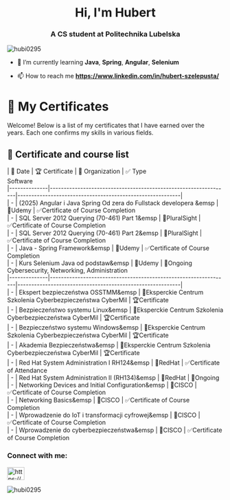 <h1 align="center">Hi, I'm Hubert</h1>
<h3 align="center">A CS student at Politechnika Lubelska</h3>

<p align="left"> <img src="https://komarev.com/ghpvc/?username=hubi0295&label=Profile%20views&color=0e75b6&style=flat" alt="hubi0295" /> </p>

- 🌱 I’m currently learning **Java**, **Spring**, **Angular**, **Selenium**

- 📫 How to reach me **https://www.linkedin.com/in/hubert-szelepusta/**
# 📜 My Certificates

Welcome! Below is a list of my certificates that I have earned over the years. Each one confirms my skills in various fields.

## 📌 Certificate and course list

| 📅 Date          | 🏆 Certificate                                                     | 📍 Organization          | ✅ Type      
                                                                   Software  
|--------------|-----------------------------------------------------------------|-----------------------------------------------------------|  
|      -       | (2025) Angular i Java Spring Od zera do Fullstack developera &emsp    | 📍Udemy                                                    | ✅Certificate of Course Completion  
|      -       | SQL Server 2012 Querying (70-461) Part 1&emsp                        | 📍PluralSight                                               | ✅Certificate of Course Completion  
|      -       | SQL Server 2012 Querying (70-461) Part 2&emsp                        | 📍PluralSight                                               | ✅Certificate of Course Completion  
|      -       | Java - Spring Framework&emsp                                         | 📍Udemy                                                     | ✅Certificate of Course Completion  
|      -       | Kurs Selenium Java od podstaw&emsp                                   | 📍Udemy                                                     | 🔄Ongoing  
                                                   Cybersecurity, Networking, Administration  
|--------------|-----------------------------------------------------------------|-----------------------------------------------------------|  
|      -       | Ekspert bezpieczeństwa OSSTMM&emsp                                   | 📍Eksperckie Centrum Szkolenia Cyberbezpieczeństwa CyberMil | 🏆Certificate  
|      -       | Bezpieczeństwo systemu Linux&emsp                                    | 📍Eksperckie Centrum Szkolenia Cyberbezpieczeństwa CyberMil | 🏆Certificate  
|      -       | Bezpieczeństwo systemu Windows&emsp                                  | 📍Eksperckie Centrum Szkolenia Cyberbezpieczeństwa CyberMil | 🏆Certificate  
|      -       | Akademia Bezpieczeństwa&emsp                                         | 📍Eksperckie Centrum Szkolenia Cyberbezpieczeństwa CyberMil | 🏆Certificate  
|      -       | Red Hat System Administration I RH124&emsp                           | 📍RedHat                                                    | ✅Certificate of Attendance  
|      -       | Red Hat System Administration II (RH134)&emsp                        | 📍RedHat                                                    | 🔄Ongoing  
|      -       | Networking Devices and Initial Configuration&emsp                    | 📍CISCO                                                     | ✅Certificate of Course Completion  
|      -       | Networking Basics&emsp                                               | 📍CISCO                                                     | ✅Certificate of Course Completion  
|      -       | Wprowadzenie do IoT i transformacji cyfrowej&emsp                    | 📍CISCO                                                     | ✅Certificate of Course Completion  
|      -       | Wprowadzenie do cyberbezpieczeństwa&emsp                             | 📍CISCO                                                     | ✅Certificate of Course Completion  
  

<h3 align="left">Connect with me:</h3>
<p align="left">
<a href="https://www.linkedin.com/in/hubert-szelepusta-202342232/" target="blank"><img align="center" src="https://raw.githubusercontent.com/rahuldkjain/github-profile-readme-generator/master/src/images/icons/Social/linked-in-alt.svg" alt="https://www.linkedin.com/in/hubert-szelepusta-202342232/" height="30" width="40" /></a>
</p>

<p><img align="center" src="https://github-readme-streak-stats.herokuapp.com/?user=hubi0295&" alt="hubi0295" /></p>

